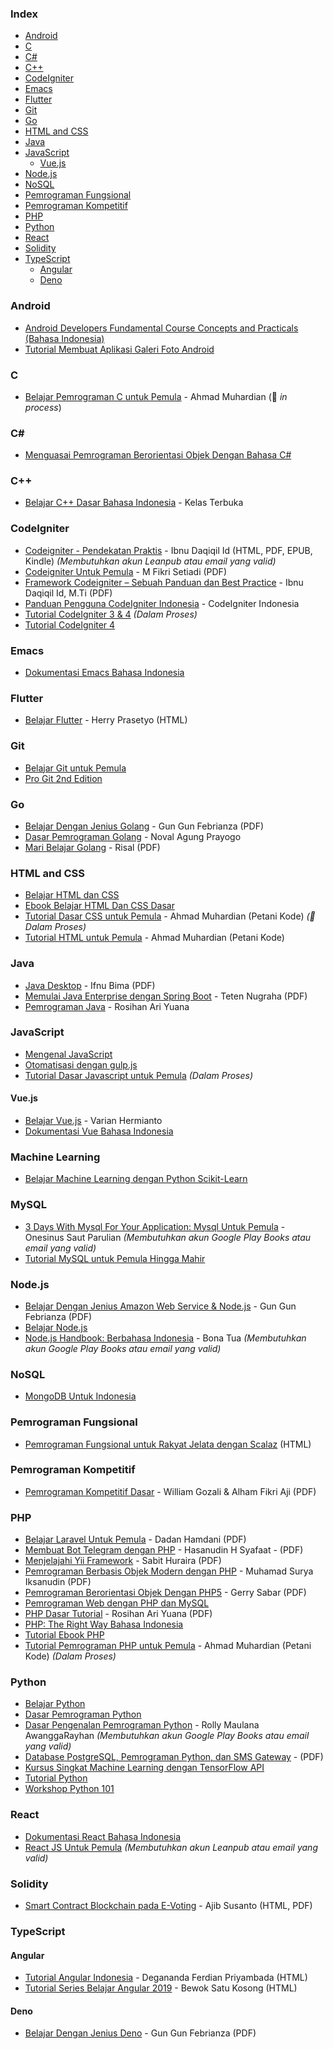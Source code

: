 ### Index

* [Android](#android)
* [C](#c)
* [C#](#csharp)
* [C++](#cpp)
* [CodeIgniter](#codeigniter)
* [Emacs](#emacs)
* [Flutter](#flutter)
* [Git](#git)
* [Go](#go)
* [HTML and CSS](#html-and-css)
* [Java](#java)
* [JavaScript](#javascript)
    * [Vue.js](#vuejs)
* [Node.js](#nodejs)
* [NoSQL](#nosql)
* [Pemrograman Fungsional](#pemrograman-fungsional)
* [Pemrograman Kompetitif](#pemrograman-kompetitif)
* [PHP](#php)
* [Python](#python)
* [React](#react)
* [Solidity](#solidity)
* [TypeScript](#typescript)
    * [Angular](#angular)
    * [Deno](#deno)


### Android

* [Android Developers Fundamental Course Concepts and Practicals (Bahasa Indonesia)](https://yukcoding.id/download-ebook-android-gratis/)
* [Tutorial Membuat Aplikasi Galeri Foto Android](https://www.smashwords.com/books/view/533096)


### C

* [Belajar Pemrograman C untuk Pemula](https://www.petanikode.com/tutorial/c/) - Ahmad Muhardian (:construction: *in process*)


### <a id="csharp"></a>C\#

* [Menguasai Pemrograman Berorientasi Objek Dengan Bahasa C#](https://mahirkoding.id/ebook-pemrograman-berorientasi-objek-c-pdf/)


### <a id="cpp"></a>C++

* [Belajar C++ Dasar Bahasa Indonesia](https://github.com/kelasterbuka/CPP_dasar-dasar-programming) - Kelas Terbuka


### CodeIgniter

* [Codeigniter - Pendekatan Praktis](https://leanpub.com/codeigniter-pendekatanpraktis) - Ibnu Daqiqil Id (HTML, PDF, EPUB, Kindle) *(Membutuhkan akun Leanpub atau email yang valid)*
* [Codeigniter Untuk Pemula](https://repository.bsi.ac.id/index.php/unduh/item/176695/Tutorial-Codeigniter-Untuk-Pemula.pdf) - M Fikri Setiadi (PDF)
* [Framework Codeigniter – Sebuah Panduan dan Best Practice](https://ibnu.daqiqil.id/buku-codeigniter/) - Ibnu Daqiqil Id, M.Ti (PDF)
* [Panduan Pengguna CodeIgniter Indonesia](https://codeigniter-id.github.io/user-guide/) - CodeIgniter Indonesia
* [Tutorial CodeIgniter 3 & 4](https://www.petanikode.com/tutorial/codeigniter/) *(Dalam Proses)*
* [Tutorial CodeIgniter 4](http://mfikri.com/artikel/tutorial-codeigniter4)


### Emacs

* [Dokumentasi Emacs Bahasa Indonesia](https://github.com/kholidfu/emacs_doc)


### Flutter

* [Belajar Flutter](https://belajarflutter.com) - Herry Prasetyo (HTML)


### Git

* [Belajar Git untuk Pemula](https://github.com/petanikode/belajar-git)
* [Pro Git 2nd Edition](https://git-scm.com/book/id/v2)


### Go

* [Belajar Dengan Jenius Golang](https://raw.githubusercontent.com/gungunfebrianza/Belajar-Dengan-Jenius-Golang/master/Belajar%20Dengan%20Jenius%20Golang.pdf) - Gun Gun Febrianza (PDF)
* [Dasar Pemrograman Golang](https://dasarpemrogramangolang.novalagung.com) - Noval Agung Prayogo
* [Mari Belajar Golang](https://www.smashwords.com/books/view/938003) - Risal (PDF)


### HTML and CSS

* [Belajar HTML dan CSS](http://www.ariona.net/ebook-belajar-html-dan-css/)
* [Ebook Belajar HTML Dan CSS Dasar](https://www.malasngoding.com/download-ebook-belajar-html-dan-css-dasar-gratis/)
* [Tutorial Dasar CSS untuk Pemula](https://www.petanikode.com/tutorial/css/) - Ahmad Muhardian (Petani Kode) *(:construction: Dalam Proses)*
* [Tutorial HTML untuk Pemula](https://www.petanikode.com/tutorial/html/) - Ahmad Muhardian (Petani Kode)


### Java

* [Java Desktop](https://github.com/ifnu/buku-java-desktop/raw/master/java-desktop-ifnu-bima.pdf) - Ifnu Bima (PDF)
* [Memulai Java Enterprise dengan Spring Boot](https://raw.githubusercontent.com/teten777/free-ebook-springboot-basic/master/Memulai%20Java%20Enterprise%20dengan%20Spring%20Boot.pdf) - Teten Nugraha (PDF)
* [Pemrograman Java](https://blog.rosihanari.net/download-tutorial-java-se-gratis/) - Rosihan Ari Yuana


### JavaScript

* [Mengenal JavaScript](http://masputih.com/2013/01/ebook-gratis-mengenal-javascript)
* [Otomatisasi dengan gulp.js](https://kristories.gitbooks.io/otomatisasi-dengan-gulp-js/content/)
* [Tutorial Dasar Javascript untuk Pemula](https://www.petanikode.com/tutorial/javascript/) *(Dalam Proses)*


#### Vue.js

* [Belajar Vue.js](https://variancode.com/belajar-vue-js/) - Varian Hermianto
* [Dokumentasi Vue Bahasa Indonesia](https://github.com/vuejs-id/docs)


### Machine Learning
* [Belajar Machine Learning dengan Python Scikit-Learn](https://www.youtube.com/playlist?list=PL2O3HdJI4voHNEv59SdXKRQVRZAFmwN9E)

### MySQL

* [3 Days With Mysql For Your Application: Mysql Untuk Pemula](https://play.google.com/store/books/details/Onesinus_Saut_Parulian_3_Days_With_Mysql_For_Your?id=MbdTDwAAQBAJ) - Onesinus Saut Parulian *(Membutuhkan akun Google Play Books atau email yang valid)*
* [Tutorial MySQL untuk Pemula Hingga Mahir](https://umardanny.com/tutorial-mysql-untuk-pemula-hingga-mahir-ebook-download-pdf/)


### Node.js

* [Belajar Dengan Jenius Amazon Web Service & Node.js](https://github.com/gungunfebrianza/Belajar-Dengan-Jenius-Node.js/releases/download/1.2/Belajar.Dengan.Jenius.Javascript.Node.pdf) - Gun Gun Febrianza (PDF)
* [Belajar Node.js](http://idjs.github.io/belajar-nodejs/)
* [Node.js Handbook: Berbahasa Indonesia](https://play.google.com/store/books/details/Bona_Tua_Node_js_Handbook?id=9WhZDwAAQBAJ) - Bona Tua *(Membutuhkan akun Google Play Books atau email yang valid)*


### NoSQL

* [MongoDB Untuk Indonesia](https://kristories.gitbooks.io/pengantar-mongodb/content/)


### Pemrograman Fungsional

* [Pemrograman Fungsional untuk Rakyat Jelata dengan Scalaz](https://leanpub.com/fpmortals-id/read) (HTML)


### Pemrograman Kompetitif

* [Pemrograman Kompetitif Dasar](https://ksn.toki.id/data/pemrograman-kompetitif-dasar.pdf) - William Gozali & Alham Fikri Aji (PDF)


### PHP

* [Belajar Laravel Untuk Pemula](https://gilacoding.com/upload/file/Belajar%20Laravel%20Untuk%20Pemula.pdf) - Dadan Hamdani (PDF)
* [Membuat Bot Telegram dengan PHP](https://www.slideshare.net/HasanudinHS/ebook-i-membuat-bot-telegram-dengan-php) - Hasanudin H Syafaat - (PDF)
* [Menjelajahi Yii Framework](https://gilacoding.com/upload/file/menjelajahyiiframework.pdf) - Sabit Huraira (PDF)
* [Pemrograman Berbasis Objek Modern dengan PHP](https://arsiteknologi.com/wp-content/uploads/Pemrograman_Berbasis_Objek_Modern_dengan_PHP_Google_Play_Book.pdf) - Muhamad Surya Iksanudin (PDF)
* [Pemrograman Berorientasi Objek Dengan PHP5](https://endangcahyapermana.files.wordpress.com/2016/03/belajar-singkat-pemrograman-berorientasi-objek-dengan-php5.pdf) - Gerry Sabar (PDF)
* [Pemrograman Web dengan PHP dan MySQL](http://achmatim.net/2009/04/15/buku-gratis-pemrograman-web-dengan-php-dan-mysql/)
* [PHP Dasar Tutorial](https://gilacoding.com/upload/file/PHP%20Dasar%20Tutorial.pdf) - Rosihan Ari Yuana (PDF)
* [PHP: The Right Way Bahasa Indonesia](http://id.phptherightway.com/#site-header/)
* [Tutorial Ebook PHP](http://www.ilmuwebsite.com/ebook-php-free-download)
* [Tutorial Pemrograman PHP untuk Pemula](https://www.petanikode.com/tutorial/php) - Ahmad Muhardian (Petani Kode) *(Dalam Proses)*


### Python

* [Belajar Python](http://www.belajarpython.com)
* [Dasar Pemrograman Python](https://www.pythonindo.com/tutorial-python-dasar/)
* [Dasar Pengenalan Pemrograman Python](https://play.google.com/store/books/details/Rolly_Maulana_Awangga_Dasar_dasar_Python?id=YpzDDwAAQBAJ) - Rolly Maulana AwanggaRayhan *(Membutuhkan akun Google Play Books atau email yang valid)*
* [Database PostgreSQL, Pemrograman Python, dan SMS Gateway](http://rab.co.id/files/python/bukupython2.pdf.gz) - (PDF)
* [Kursus Singkat Machine Learning dengan TensorFlow API](https://developers.google.com/machine-learning/crash-course?hl=id)
* [Tutorial Python](https://docs.python.org/id/3.8/tutorial/)
* [Workshop Python 101](http://sakti.github.io/python101/)


### React

* [Dokumentasi React Bahasa Indonesia](https://id.reactjs.org)
* [React JS Untuk Pemula](https://masputih.com/2021/05/ebook-gratis-reactjs-untuk-pemula) *(Membutuhkan akun Leanpub atau email yang valid)*


### Solidity

* [Smart Contract Blockchain pada E-Voting](https://www.researchgate.net/publication/337961765_Smart_Contract_Blockchain_pada_E-Voting) - Ajib Susanto (HTML, PDF)


### TypeScript

#### Angular

* [Tutorial Angular Indonesia](https://degananda.com/tutorial-angular-indonesia-daftar-isi-download-pdf/) - Degananda Ferdian Priyambada (HTML)
* [Tutorial Series Belajar Angular 2019](https://www.bewoksatukosong.com/2019/09/tutorial-series-belajar-angular-2019.html) - Bewok Satu Kosong (HTML)


#### Deno

* [Belajar Dengan Jenius Deno](https://raw.githubusercontent.com/gungunfebrianza/Belajar-Dengan-Jenius-DenoTheWKWKLand/master/Belajar%20Dengan%20Jenius%20Deno.pdf) - Gun Gun Febrianza (PDF)
